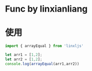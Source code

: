 # Func by linxianliang

# 使用

```javascript
import { arrayEqual } from 'linxljs'

let arr1 = [1,2];
let arr2 = [1,2];
console.log(arrayEqual(arr1,arr2))
```